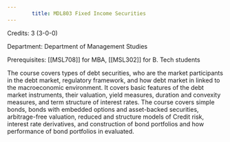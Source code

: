 ```yaml
---
        title: MDL803 Fixed Income Securities
---
```

Credits: 3 (3-0-0)

Department: Department of Management Studies

Prerequisites: [[MSL708]] for MBA, [[MSL302]] for B. Tech students

The course covers types of debt securities, who are the market participants in the debt market, regulatory framework, and how debt market in linked to the macroeconomic environment. It covers basic features of the debt market instruments, their valuation, yield measures, duration and convexity measures, and term structure of interest rates. The course covers simple bonds, bonds with embedded options and asset-backed securities, arbitrage-free valuation, reduced and structure models of Credit risk, interest rate derivatives, and construction of bond portfolios and how performance of bond portfolios in evaluated.